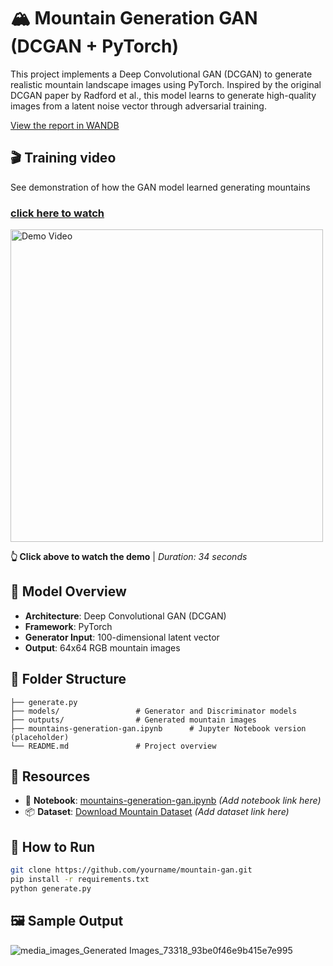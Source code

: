 

# 🏔️ Mountain Generation GAN (DCGAN + PyTorch)

This project implements a Deep Convolutional GAN (DCGAN) to generate realistic mountain landscape images using PyTorch. Inspired by the original DCGAN paper by Radford et al., this model learns to generate high-quality images from a latent noise vector through adversarial training.

[View the report in WANDB](https://api.wandb.ai/links/sarfarajansari-vit-bhopal/65ibl4q4)







## 🎬 Training video

See demonstration of how the GAN model learned generating mountains 

### [click here to watch](https://youtube.com/shorts/Ww7qN0NbeBo)

<a href="https://youtube.com/shorts/Ww7qN0NbeBo">
  <img src="https://img.youtube.com/vi/Ww7qN0NbeBo/0.jpg" alt="Demo Video" width="500">
</a>

**👆 Click above to watch the demo** | *Duration: 34 seconds*








## 🧠 Model Overview

* **Architecture**: Deep Convolutional GAN (DCGAN)
* **Framework**: PyTorch
* **Generator Input**: 100-dimensional latent vector
* **Output**: 64x64 RGB mountain images

## 📁 Folder Structure

```
├── generate.py                 
├── models/                 # Generator and Discriminator models
├── outputs/                # Generated mountain images
├── mountains-generation-gan.ipynb      # Jupyter Notebook version (placeholder)
└── README.md               # Project overview
```

## 🔗 Resources

* 📓 **Notebook**: [mountains-generation-gan.ipynb](/mountains-generation-gan.ipynb ) *(Add notebook link here)*
* 📦 **Dataset**: [Download Mountain Dataset](https://www.kaggle.com/datasets/nitishabharathi/scene-classification) *(Add dataset link here)*

## 🧪 How to Run

```bash
git clone https://github.com/yourname/mountain-gan.git
pip install -r requirements.txt
python generate.py
```

## 🖼️ Sample Output
![media_images_Generated Images_73318_93be0f46e9b415e7e995](https://github.com/user-attachments/assets/7c509837-8197-4a69-8218-ff2676221e65)


